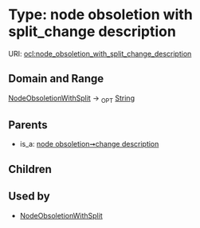 
# Type: node obsoletion with split_change description




URI: [ocl:node_obsoletion_with_split_change_description](http://w3id.org/oclnode_obsoletion_with_split_change_description)


## Domain and Range

[NodeObsoletionWithSplit](NodeObsoletionWithSplit.md) ->  <sub>OPT</sub> [String](types/String.md)

## Parents

 *  is_a: [node obsoletion➞change description](node_obsoletion_change_description.md)

## Children


## Used by

 * [NodeObsoletionWithSplit](NodeObsoletionWithSplit.md)
